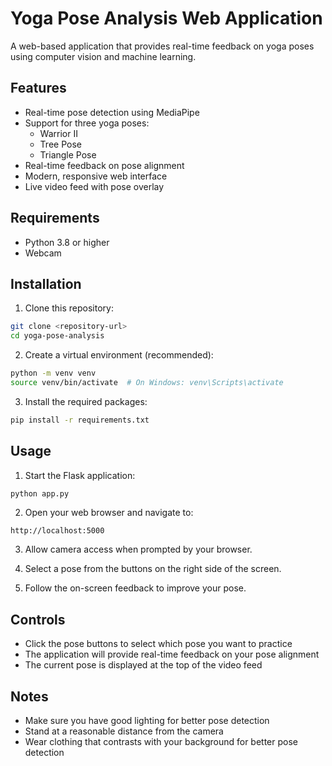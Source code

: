 # Yoga Pose Analysis Web Application

A web-based application that provides real-time feedback on yoga poses using computer vision and machine learning.

## Features

- Real-time pose detection using MediaPipe
- Support for three yoga poses:
  - Warrior II
  - Tree Pose
  - Triangle Pose
- Real-time feedback on pose alignment
- Modern, responsive web interface
- Live video feed with pose overlay

## Requirements

- Python 3.8 or higher
- Webcam

## Installation

1. Clone this repository:
```bash
git clone <repository-url>
cd yoga-pose-analysis
```

2. Create a virtual environment (recommended):
```bash
python -m venv venv
source venv/bin/activate  # On Windows: venv\Scripts\activate
```

3. Install the required packages:
```bash
pip install -r requirements.txt
```

## Usage

1. Start the Flask application:
```bash
python app.py
```

2. Open your web browser and navigate to:
```
http://localhost:5000
```

3. Allow camera access when prompted by your browser.

4. Select a pose from the buttons on the right side of the screen.

5. Follow the on-screen feedback to improve your pose.

## Controls

- Click the pose buttons to select which pose you want to practice
- The application will provide real-time feedback on your pose alignment
- The current pose is displayed at the top of the video feed

## Notes

- Make sure you have good lighting for better pose detection
- Stand at a reasonable distance from the camera
- Wear clothing that contrasts with your background for better pose detection 
